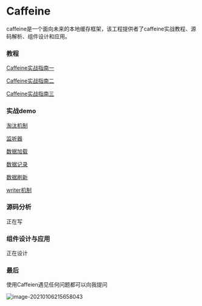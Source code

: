 # Caffeine
caffeine是一个面向未来的本地缓存框架，该工程提供者了caffeine实战教程、源码解析、组件设计和应用。



### 教程

[Caffeine实战指南一](https://mp.weixin.qq.com/s/CB5dKPTkzTItimynOZo5mg)

[Caffeine实战指南二](https://mp.weixin.qq.com/s/F7m-DJYpKjXC-ZLmiVEfXg )

[Caffeine实战指南三](https://mp.weixin.qq.com/s/94dq8mjmLnUUS_EjmrIQ6A)



### 实战demo

[淘汰机制](.\caffeine-demo\src\main\java\com\nuofankj\caffeinestudy\eviction)

[监听器](.\caffeine-demo\src\main\java\com\nuofankj\caffeinestudy\listener)

[数据加载](.\caffeine-demo\src\main\java\com\nuofankj\caffeinestudy\load)

[数据记录](.\caffeine-demo\src\main\java\com\nuofankj\caffeinestudy\record)

[数据刷新](.\caffeine-demo\src\main\java\com\nuofankj\caffeinestudy\refresh)

[writer机制](.\caffeine-demo\src\main\java\com\nuofankj\caffeinestudy\writer)



### 源码分析

正在写



### 组件设计与应用

正在设计



### 最后

使用Caffeien遇见任何问题都可以向我提问

![image-20210106215658043](https://gitee.com/xi_fan/img/raw/master/image-20210106215658043.png)